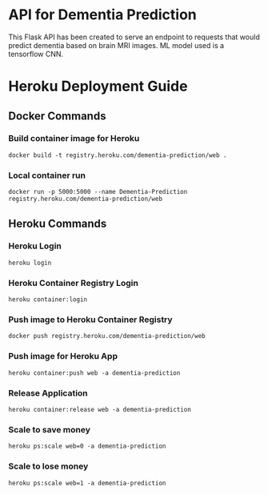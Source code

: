 # API for Dementia Prediction

This Flask API has been created to serve an endpoint to requests that would predict dementia based on brain MRI images. ML model used is a tensorflow CNN.

# Heroku Deployment Guide

## Docker Commands

### Build container image for Heroku

`docker build -t registry.heroku.com/dementia-prediction/web .`

### Local container run

`docker run -p 5000:5000 --name Dementia-Prediction registry.heroku.com/dementia-prediction/web`

## Heroku Commands

### Heroku Login

`heroku login`

### Heroku Container Registry Login

`heroku container:login`

### Push image to Heroku Container Registry

`docker push registry.heroku.com/dementia-prediction/web`

### Push image for Heroku App

`heroku container:push web -a dementia-prediction`

### Release Application

`heroku container:release web -a dementia-prediction`

### Scale to save money

`heroku ps:scale web=0 -a dementia-prediction`

### Scale to lose money

`heroku ps:scale web=1 -a dementia-prediction`
